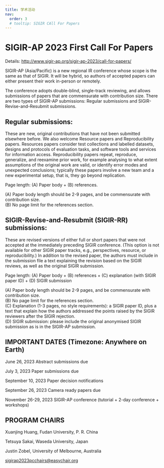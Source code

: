 ```yaml
---
title: 学术活动
nav:
  order: 3
  # tooltip: SIGIR CAll For Papers
---
```


# <i class="fas fa-award"></i>SIGIR-AP 2023 First Call For Papers

Details: http://www.sigir-ap.org/sigir-ap-2023/call-for-papers/

SIGIR-AP (Asia/Pacific) is a new regional IR conference whose scope is the same as that of SIGIR. It will be hybrid, so authors of accepted papers can either present their work in-person or remotely.

The conference adopts double-blind, single-track reviewing, and allows submissions of papers that are commensurate with contribution size. There are two types of SIGIR-AP submissions: Regular submissions and SIGIR-Revise-and-Resubmit submissions.

## Regular submissions:

These are new, original contributions that have not been submitted elsewhere before. We also welcome Resource papers and Reproducibility papers. Resources papers consider test collections and labelled datasets, designs and protocols of evaluation tasks, and software tools and services for information access. Reproducibility papers repeat, reproduce, generalize, and reexamine prior work, for example analysing to what extent assumptions of the original work are valid, or identify error modes and unexpected conclusions; typically these papers involve a new team and a new experimental setup, that is, they go beyond replication.

Page length: (A) Paper body + (B) references.

(A) Paper body length should be 2-9 pages, and be commensurate with contribution size.  
(B) No page limit for the references section.


## SIGIR-Revise-and-Resubmit (SIGIR-RR) submissions:

These are revised versions of either full or short papers that were not accepted at the immediately preceding SIGIR conference. (This option is not available for other SIGIR paper tracks, e.g., perspectives, resource, or reproducibility.) In addition to the revised paper, the authors must include in the submission file a text explaining the revision based on the SIGIR reviews, as well as the original SIGIR submission.

Page length: (A) Paper body + (B) references + (C) explanation (with SIGIR paper ID) + (D) SIGIR submission

(A) Paper body length should be 2-9 pages, and be commensurate with contribution size.  
(B) No page limit for the references section.  
(C) Explanation (1-3 pages, no style requirements): a SIGIR paper ID, plus a text that explain how the authors addressed the points raised by the SIGIR reviewers after the SIGIR rejection.  
(D) SIGIR submission: please include the original anonymised SIGIR submission as is in the SIGIR-AP submission.

## IMPORTANT DATES (Timezone: Anywhere on Earth)

June 26, 2023			Abstract submissions due

July 3, 2023			Paper submissions due

September 10, 2023		Paper decision notifications

September 26, 2023		Camera ready papers due

November 26-29, 2023	SIGIR-AP conference (tutorial + 2-day conference + workshops)

## PROGRAM CHAIRS

Xuanjing Huang, Fudan University, P. R. China

Tetsuya Sakai, Waseda University, Japan

Justin Zobel, University of Melbourne, Australia

sigirap2023pcchairs@easychair.org
